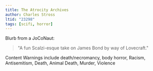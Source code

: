 ```yaml
---
title: The Atrocity Archives
author: Charles Stross
ltid: "23298"
tags: [scifi, horror]
---
```


Blurb from a JoCoNaut:

> "A fun Scalzi-esque take on James Bond by way of Lovecraft."

Content Warnings include death/necromancy, body horror, Racism, Antisemitism,
Death, Animal Death, Murder, Violence

